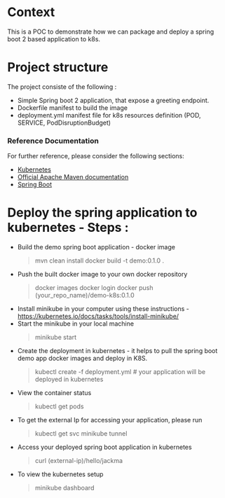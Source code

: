 
# Context
This is a POC to demonstrate how we can package and deploy a spring boot 2 based application to k8s. 

# Project structure
The project consiste of the following :
* Simple Spring boot 2 application, that expose a greeting endpoint.
* Dockerfile manifest to build the image
* deployment.yml manifest file for k8s resources definition (POD, SERVICE, PodDisruptionBudget)


### Reference Documentation
For further reference, please consider the following sections:

* [Kubernetes](https://kubernetes.io/)
* [Official Apache Maven documentation](https://maven.apache.org/guides/index.html)
* [Spring Boot](https://docs.spring.io/spring-boot/docs/{bootVersion}/reference/htmlsingle/#production-ready)


# Deploy the spring application to kubernetes - Steps :

* Build the demo spring boot application - docker image
    > mvn clean install
    > docker build -t demo:0.1.0 .
* Push the built docker image to your own docker repository
    > docker images
    > docker login
    > docker push (your_repo_name)/demo-k8s:0.1.0
* Install minikube in your computer using these instructions - https://kubernetes.io/docs/tasks/tools/install-minikube/
* Start the minikube in your local machine
    > minikube start
* Create the deployment in kubernetes - it helps to pull the spring boot demo app docker images and deploy in K8S.
    > kubectl create -f deployment.yml # your application will be deployed in kubernetes
* View the container status
    > kubectl get pods
* To get the external Ip for accessing your application, please run
    > kubectl get svc
    > minikube tunnel
* Access your deployed spring boot application in kubernetes
    > curl (external-ip)/hello/jackma
* To view the kubernetes setup
    > minikube dashboard


